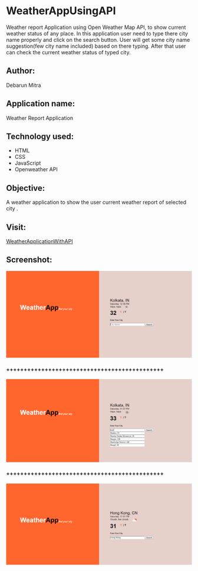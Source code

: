 # WeatherAppUsingAPI
Weather report Application using Open Weather Map API, to show current weather status of any place. In this application user need to type there city name properly and click on the search button. User will get some city name suggestion(few city name included) based on there typing. After that user can check the current  weather status of typed city.
## Author:
Debarun Mitra
## Application name: 
Weather Report Application
## Technology used: 
 - HTML
 - CSS
 - JavaScript
 - Openweather API  
## Objective: 
A weather application to show the user current weather report of selected city .
## Visit:
[WeatherApplicationWithAPI]( https://debarunmitra.github.io/WeatherAppUsingAPI/)
## Screenshot:
![shot1](images/img1.PNG)
#### +++++++++++++++++++++++++++++++++++++++++++++
![shot2](images/img2.PNG)
#### +++++++++++++++++++++++++++++++++++++++++++++
![shot3](images/img3.PNG)

